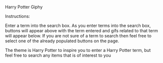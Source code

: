 Harry Potter Giphy

Instructions:

Enter a term into the search box. As you enter terms into the search box, buttons will appear above with the term entered and gifs related to that term will appear below. If you are not sure of a term to search then feel free to select one of the already populated buttons on the page.

The theme is Harry Potter to inspire you to enter a Harry Potter term, but feel free to search any items that is of interest to you